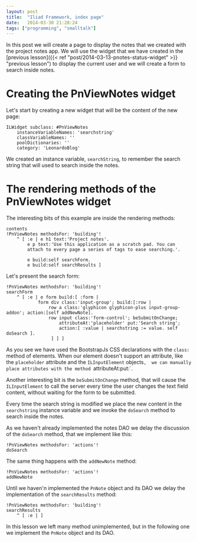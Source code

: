 ```yaml
---
layout: post
title:  "Iliad Framework, index page"
date:   2014-03-30 21:28:24
tags: ["programming", "smalltalk"]
---
```



In this post we will create a page to display the notes that we created
with the project notes app. We will use the widget that we have created
in the [previous lesson]({{< ref "post/2014-03-13-pnotes-status-widget" >}} "previous lesson") to display the current user and
we will create a form to search inside notes.

<!--more-->

# Creating the PnViewNotes widget

Let's start by creating a new widget that will be the content of the new
page:

```smalltalk
ILWidget subclass: #PnViewNotes
	instanceVariableNames: 'searchstring'
	classVariableNames: ''
	poolDictionaries: ''
	category: 'LeonardoBlog'
```

We created an instance variable, `searchString`, to remember the search
string that will used to search inside the notes.

# The rendering methods of the PnViewNotes widget

The interesting bits of this example are inside the rendering methods:

```smalltalk
contents
!PnViewNotes methodsFor: 'building'!
	^ [ :e | e h1 text:'Project notes'.
		e p text:'Use this application as a scratch pad. You can 
		attach to every page a series of tags to ease searching.'. 
		
		e build:self searchForm.
		e build:self searchResults ]
```

Let's present the search form:

```smalltalk
!PnViewNotes methodsFor: 'building'!
searchForm
	^ [ :e | e form build:[ :form |
			form div class:'input-group'; build:[:row |
				row a class:'glyphicon glyphicon-plus input-group-addon'; action:[self addNewNote].
				row input class:'form-control'; beSubmitOnChange; 
					attributeAt:'placeholder' put:'Search string'; 
					action:[ :value | searchstring := value. self doSearch ].
				 ] ] ]
```

As you see we have used the BootstrapJs CSS declarations with the 
`class:` method of elements. When our element doesn't support an
attribute, like the `placeholder` attribute and the `ILInputElement` objects`, 
we can manually place attributes with the method `attributeAt:put:`.

Another interesting bit is the `beSubmitOnChange` method, that will
cause the `ILInputElement` to call the server every time the user 
changes the text field content, without waiting for the form to
be submitted.

Every time the search string is modified we place the new content
in the `searchstring` instance variable and we invoke the `doSearch`
method to search inside the notes.

As we haven't already implemented the notes DAO we delay the discussion
of the `doSearch` method, that we implement like this:

```smalltalk
!PnViewNotes methodsFor: 'actions'!
doSearch
```

The same thing happens with the `addNewNote` method:

```smalltalk
!PnViewNotes methodsFor: 'actions'!
addNewNote
```

Until we haven'n implemented the `PnNote` object and its DAO we delay the
implementation of the `searchResults` method:

```smalltalk
!PnViewNotes methodsFor: 'building'!
searchResults
	^ [ :e | ]
```

In this lesson we left many method unimplemented, but in the following one we
implement the `PnNote` object and its DAO.
